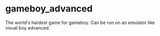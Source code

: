 gameboy_advanced
================

The world's hardest game for gameboy. Can be run on an emulator like visual boy advanced.
